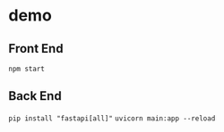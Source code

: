 # demo

## Front End
`
npm start
`

## Back End
`
pip install "fastapi[all]"
`
`
uvicorn main:app --reload
`
